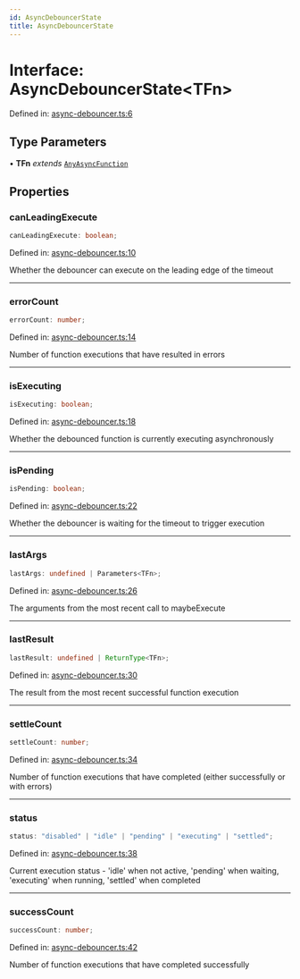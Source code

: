 ```yaml
---
id: AsyncDebouncerState
title: AsyncDebouncerState
---
```


<!-- DO NOT EDIT: this page is autogenerated from the type comments -->

# Interface: AsyncDebouncerState\<TFn\>

Defined in: [async-debouncer.ts:6](https://github.com/TanStack/pacer/blob/main/packages/pacer/src/async-debouncer.ts#L6)

## Type Parameters

• **TFn** *extends* [`AnyAsyncFunction`](../../type-aliases/anyasyncfunction.md)

## Properties

### canLeadingExecute

```ts
canLeadingExecute: boolean;
```

Defined in: [async-debouncer.ts:10](https://github.com/TanStack/pacer/blob/main/packages/pacer/src/async-debouncer.ts#L10)

Whether the debouncer can execute on the leading edge of the timeout

***

### errorCount

```ts
errorCount: number;
```

Defined in: [async-debouncer.ts:14](https://github.com/TanStack/pacer/blob/main/packages/pacer/src/async-debouncer.ts#L14)

Number of function executions that have resulted in errors

***

### isExecuting

```ts
isExecuting: boolean;
```

Defined in: [async-debouncer.ts:18](https://github.com/TanStack/pacer/blob/main/packages/pacer/src/async-debouncer.ts#L18)

Whether the debounced function is currently executing asynchronously

***

### isPending

```ts
isPending: boolean;
```

Defined in: [async-debouncer.ts:22](https://github.com/TanStack/pacer/blob/main/packages/pacer/src/async-debouncer.ts#L22)

Whether the debouncer is waiting for the timeout to trigger execution

***

### lastArgs

```ts
lastArgs: undefined | Parameters<TFn>;
```

Defined in: [async-debouncer.ts:26](https://github.com/TanStack/pacer/blob/main/packages/pacer/src/async-debouncer.ts#L26)

The arguments from the most recent call to maybeExecute

***

### lastResult

```ts
lastResult: undefined | ReturnType<TFn>;
```

Defined in: [async-debouncer.ts:30](https://github.com/TanStack/pacer/blob/main/packages/pacer/src/async-debouncer.ts#L30)

The result from the most recent successful function execution

***

### settleCount

```ts
settleCount: number;
```

Defined in: [async-debouncer.ts:34](https://github.com/TanStack/pacer/blob/main/packages/pacer/src/async-debouncer.ts#L34)

Number of function executions that have completed (either successfully or with errors)

***

### status

```ts
status: "disabled" | "idle" | "pending" | "executing" | "settled";
```

Defined in: [async-debouncer.ts:38](https://github.com/TanStack/pacer/blob/main/packages/pacer/src/async-debouncer.ts#L38)

Current execution status - 'idle' when not active, 'pending' when waiting, 'executing' when running, 'settled' when completed

***

### successCount

```ts
successCount: number;
```

Defined in: [async-debouncer.ts:42](https://github.com/TanStack/pacer/blob/main/packages/pacer/src/async-debouncer.ts#L42)

Number of function executions that have completed successfully
